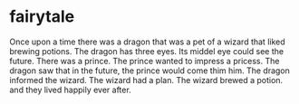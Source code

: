 # fairytale

Once upon a time there was a dragon that was a pet of a wizard that liked brewing potions.
The dragon has three eyes.
Its middel eye could see the future.
There was a prince.
The prince wanted to impress a pricess.
The dragon saw that in the future, the prince would come thim him.
The dragon informed the wizard.
The wizard had a plan.
The wizard brewed a potion.
and they lived happily ever after.
